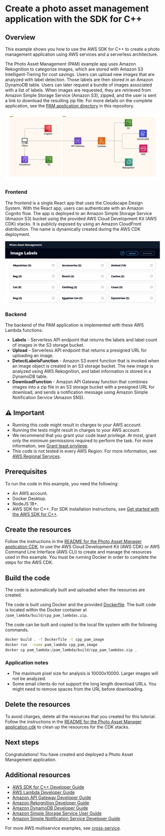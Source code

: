#  Create a photo asset management application with the SDK for C++

## Overview

This example shows you how to use the AWS SDK for C++ to create a photo management application using AWS services and a serverless architecture.

The Photo Asset Management (PAM) example app uses Amazon Rekognition to categorize images, which are stored with Amazon S3 Intelligent-Tiering for cost savings. Users can upload new images that are analyzed with label detection. Those labels are then stored in an Amazon DynamoDB table. Users can later request a bundle of images associated with a list of labels. When images are requested, they are retrieved from Amazon Simple Storage Service (Amazon S3), zipped, and the user is sent a link to download the resulting zip file.
For more details on the complete application, see the [PAM application directory](https://github.com/awsdocs/aws-doc-sdk-examples/tree/main/applications/photo-asset-manager) in this repository.

![Pam overview diagram](README_images/pam_overview.png)

### Frontend
The frontend is a single React app that uses the Cloudscape Design System. With the React app, users can authenticate with an Amazon Cognito flow. The app is deployed to an Amazon Simple Storage Service (Amazon S3) bucket using the provided AWS Cloud Development Kit (AWS CDK) stacks. It is publicly exposed by using an Amazon CloudFront distribution. The name is dynamically created during the AWS CDK deployment.

![Pam UUI screenshot](README_images/pam_ui.png)

### Backend

The backend of the PAM application is implemented with these AWS Lambda functions:

- **Labels** - Serverless API endpoint that returns the labels and label count of images in the S3 storage bucket.
- **Upload** - Serverless API endpoint that returns a presigned URL for uploading an image.
- **DetectLabelsFunction** - Amazon S3 event function that is invoked when an image object is created in an S3 storage bucket. The new image is analyzed using AWS Rekognition, and label information is stored in a DynamoDB table.
- **DownloadFunction** - Amazon API Gateway function that combines images into a zip file in an S3 storage bucket with a presigned URL for download, and sends a notification message using Amazon Simple Notification Service (Amazon SNS).

## ⚠️ Important
* Running this code might result in charges to your AWS account.
* Running the tests might result in charges to your AWS account.
* We recommend that you grant your code least privilege. At most, grant only the minimum permissions required to perform the task. For more information, see [Grant least privilege](https://docs.aws.amazon.com/IAM/latest/UserGuide/best-practices.html#grant-least-privilege).
* This code is not tested in every AWS Region. For more information, see [AWS Regional Services](https://aws.amazon.com/about-aws/global-infrastructure/regional-product-services).

## Prerequisites

To run the code in this example, you need the following:

+ An AWS account.
+ Docker Desktop.
+ NodeJS 18+.
+ AWS SDK for C++. For SDK installation instructions, see [Get started with the AWS SDK for C++](https://docs.aws.amazon.com/sdk-for-cpp/v1/developer-guide/getting-started.html).

## Create the resources

Follow the instructions in the
[README for the Photo Asset Manager application CDK](https://github.com/awsdocs/aws-doc-sdk-examples/blob/main/applications/photo-asset-manager/cdk/README.md).
to use the AWS Cloud Development Kit (AWS CDK) or AWS Command Line Interface
(AWS CLI) to create and manage the resources used in this example. You must be running Docker in order to complete the steps for the AWS CDK.

## Build the code

The code is automatically built and uploaded when the resources are created.

The code is built using Docker and the provided [Dockerfile](Dockerfile).
The built code is located within the Docker container at `/pam_lambda/build/cpp_pam_lambdas.zip`.

The code can be built and copied to the local file system with the following commands.

```bash
docker build . -f Dockerfile -t cpp_pam_image
docker run --name pam_lambda cpp_pam_image
docker cp pam_lambda:/pam_lambda/build/cpp_pam_lambdas.zip .
```





### Application notes
* The maximum pixel size for analysis is 10000x10000. Larger images will not be analyzed.
* Some email clients do not support the long length download URLs. You might need to remove spaces from the URL before downloading.

## Delete the resources

To avoid charges, delete all the resources that you created for this tutorial.
Follow the instructions in the [README for the Photo Asset Manager application cdk](https://github.com/awsdocs/aws-doc-sdk-examples/blob/main/applications/photo-asset-manager/cdk/README.md)
to clean up the resources for the CDK stacks.

## Next steps

Congratulations! You have created and deployed a Photo Asset Management application.

## Additional resources

- [AWS SDK for C++ Developer Guide](https://docs.aws.amazon.com/sdk-for-cpp/v1/developer-guide/welcome.html)
- [AWS Lambda Developer Guide](https://docs.aws.amazon.com/lambda/latest/dg/lambda-csharp.html)
- [Amazon API Gateway Developer Guide](https://docs.aws.amazon.com/apigateway/latest/developerguide/welcome.html)
- [Amazon Rekognition Developer Guide](https://docs.aws.amazon.com/rekognition/latest/dg/what-is.html)
- [Amazon DynamoDB Developer Guide](http://docs.aws.amazon.com/amazondynamodb/latest/developerguide/)
- [Amazon Simple Storage Service User Guide](https://docs.aws.amazon.com/AmazonS3/latest/userguide/Welcome.html)
- [Amazon Simple Notification Service Developer Guide](https://docs.aws.amazon.com/sns/latest/dg/welcome.html)

For more AWS multiservice examples, see
[cross-service](https://github.com/awsdocs/aws-doc-sdk-examples/tree/master/cpp/example_code/cross-service).
